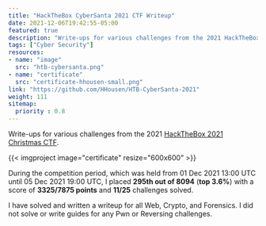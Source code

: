 ```yaml
---
title: "HackTheBox CyberSanta 2021 CTF Writeup"
date: 2021-12-06T19:42:55-05:00
featured: true
description: "Write-ups for various challenges from the 2021 HackTheBox 2021 Christmas CTF. Solved all web, crypto, and forensics puzzles."
tags: ["Cyber Security"]
resources:
- name: "image"
  src: "htb-cybersanta.png"
- name: "certificate"
  src: "certificate-hhousen-small.png"
link: "https://github.com/HHousen/HTB-CyberSanta-2021"
weight: 111
sitemap:
  priority : 0.8
---
```


Write-ups for various challenges from the 2021 [HackTheBox 2021 Christmas CTF](https://ctf.hackthebox.com/ctf/249).

{{< imgproject image="certificate" resize="600x600" >}}

During the competition period, which was held from 01 Dec 2021 13:00 UTC until 05 Dec 2021 19:00 UTC, I placed **295th out of 8094** (**top 3.6%**) with a score of **3325/7875 points** and **11/25** challenges solved.

I have solved and written a writeup for all Web, Crypto, and Forensics. I did not solve or write guides for any Pwn or Reversing challenges.
